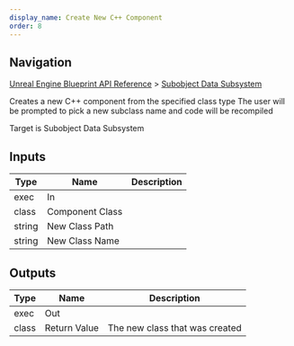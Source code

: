 ```yaml
---
display_name: Create New C++ Component
order: 8
---
```

## Navigation

[Unreal Engine Blueprint API Reference](https://dev.epicgames.com/documentation/en-us/unreal-engine/BlueprintAPI) > [Subobject Data Subsystem](https://dev.epicgames.com/documentation/en-us/unreal-engine/BlueprintAPI/SubobjectDataSubsystem)

Creates a new C++ component from the specified class type
The user will be prompted to pick a new subclass name and code will be recompiled

Target is Subobject Data Subsystem

## Inputs

| Type | Name | Description |
| --- | --- | --- |
| exec | In |  |
| class | Component Class |  |
| string | New Class Path |  |
| string | New Class Name |  |

## Outputs

| Type | Name | Description |
| --- | --- | --- |
| exec | Out |  |
| class | Return Value | The new class that was created |
